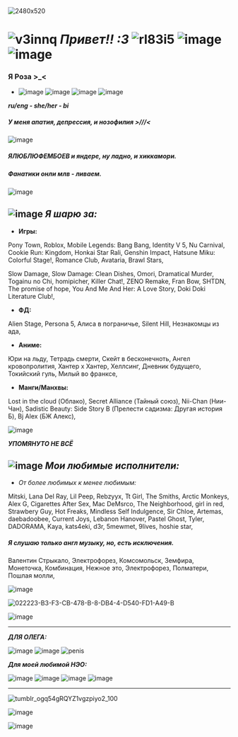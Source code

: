 ![2480x520](https://github.com/user-attachments/assets/f136ae58-b4bb-43da-9938-7f7803fe7cb6)

# ![v3innq](https://github.com/user-attachments/assets/90894bef-00ab-4c01-a176-33a31ced9884) ***Привет!! :3*** ![rl83i5](https://github.com/user-attachments/assets/99ecfc54-3414-4522-a1ee-3767d89948de) ![image](https://github.com/user-attachments/assets/54c165b3-56ae-425d-8b39-afe226114034) ![image](https://github.com/user-attachments/assets/85bb623a-b748-43f4-bca2-db0984b0c71e)


### **Я Роза >_<**

- ![image](https://github.com/user-attachments/assets/2b7f5730-402e-4d1a-a796-7b05a11f72aa) ![image](https://github.com/user-attachments/assets/243c11ac-0472-4a23-81b4-62635bb2132f)  ![image](https://github.com/user-attachments/assets/b418f425-ec4b-4502-8b66-d9a94e00897b) ![image](https://github.com/user-attachments/assets/72915bd7-c229-4072-8517-81d0974ed1f6)


***ru/eng - she/her - bi***

##### *У меня апатия, депрессия, и нозофилия >///<*


![image](https://github.com/user-attachments/assets/3cf8ae8c-0250-46ac-948f-7088842db2c1)


##### *ЯЛЮБЛЮФЕМБОЕВ и яндере, ну ладно, и хиккамори.*

##### Фанатики онли млв - ливаем.

![image](https://github.com/user-attachments/assets/6855bfcd-303e-4a86-a2b7-040889cf92b0)

## ![image](https://github.com/user-attachments/assets/e2e88a27-d4ee-4f0b-9b48-1d579ba8af3b) ***Я шарю за:***

- **Игры:**


Pony Town, Roblox, Mobile Legends: Bang Bang, Identity V 5, Nu Carnival, Cookie Run: Kingdom, Honkai Star Rali, Genshin Impact, Hatsune Miku: Colorful Stage!, Romance Club, Avataria, Brawl Stars,

Slow Damage, Slow Damage: Clean Dishes, Omori, Dramatical Murder, Togainu no Chi, homipicher, Killer Chat!, ZENO Remake, Fran Bow, SHTDN, The promise of hope, You And Me And Her: A Love Story, Doki Doki Literature Club!,


- **ФД:**

Alien Stage, Persona 5, Алиса в пограничье, Silent Hill, Незнакомцы из ада,


- **Аниме:**

Юри на льду, Тетрадь смерти, Скейт в бесконечноть, Ангел кровопролития, Хантер х Хантер, Хеллсинг, Дневник будущего, Токийский гуль, Милый во франксе, 


- **Манги/Манхвы:**
 
Lost in the cloud (Облако), Secret Alliance (Тайный союз), Nii-Chan (Нии-Чан), Sadistic Beauty: Side Story B (Прелести садизма: Другая история Б), Bj Alex (БЖ Алекс),

![image](https://github.com/user-attachments/assets/c618e446-3275-4b42-a454-34b3a9153d79)

***УПОМЯНУТО НЕ ВСЁ***

## ![image](https://github.com/user-attachments/assets/6ed0e038-e27c-4506-82a3-b1911f7b27bc.gifv) ***Мои любимые исполнители:***

- *От более любимых к менее любимым:*

Mitski, Lana Del Ray, Lil Peep, Rebzyyx, Tt Girl, The Smiths, Arctic Monkeys, Alex G, Cigarettes After Sex, Mac DeMsrco, The Neighborhood, girl in red, Strawbery Guy, Hot Freaks, Mindless Self Indulgence, Sir Chloe, Artemas, daebadoobee, Current Joys, Lebanon Hanover, Pastel Ghost, Tyler, DADORAMA, Kaya, kats4eki, d3r, 5mewmet, 9lives, hoshie star,

##### Я слушаю только англ музыку, но, есть исключения.
 
Валентин Стрыкало, Электрофорез, Комсомольск, Земфира, Монеточка, Комбинация, Нежное это, Электрофорез, Полматери, Пошлая молли,


![image](https://github.com/user-attachments/assets/b1459318-4850-49f7-a162-7adb0b55292e)



![022223-B3-F3-CB-478-B-8-DB4-4-D540-FD1-A49-B](https://github.com/user-attachments/assets/bb00a4fd-8373-498e-97fa-12a41121898f)

![image](https://github.com/user-attachments/assets/0dc9f630-b7ed-4220-8b34-cc8a3039afb5)

-------------------------------------------------------------------------------------------------------------------

***ДЛЯ ОЛЕГА:***

![image](https://github.com/user-attachments/assets/0c066f39-ed6f-49ac-9609-f8f6b4768c2c) ![image](https://github.com/user-attachments/assets/adf1c5f7-d938-4c55-a35e-520477cf620a) ![penis](https://github.com/user-attachments/assets/95460ac7-f801-418a-88fd-3239455470ca)



***Для моей любимой НЭО:***

![image](https://github.com/user-attachments/assets/e85877a1-051d-465a-a363-bd5c0d1c5dda) ![image](https://github.com/user-attachments/assets/8f8ff73b-ba9e-4fcb-b662-c9c04fa69d9a) ![image](https://github.com/user-attachments/assets/85f1f8ae-2c46-454d-bb81-1d0875bdcd67) ![image](https://github.com/user-attachments/assets/38cd8c05-1f19-4ad2-96f9-706ff5bd4c01)

-------------------------------------------------------------------------------------------------------------------

![tumblr_ogq54gRQYZ1vgzpiyo2_100](https://github.com/user-attachments/assets/1ddf73b7-3766-44fb-bd40-17aad44a7999)

![image](https://github.com/user-attachments/assets/e08245b2-1fe4-4b91-b5c3-39ff451b1f44)

![image](https://github.com/user-attachments/assets/e9d077b2-acfb-4246-92c0-07c29f60de11)
